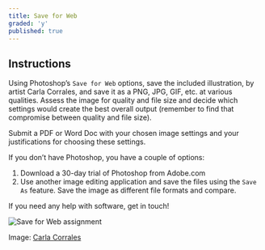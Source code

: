 ```yaml
---
title: Save for Web
graded: 'y'
published: true
---
```


## Instructions

Using Photoshop’s `Save for Web` options, save the included illustration, by artist Carla Corrales, and save it as a PNG, JPG, GIF, etc. at various qualities. Assess the image for quality and file size and decide which settings would create the best overall output (remember to find that compromise between quality and file size).

Submit a PDF or Word Doc with your chosen image settings and your justifications for choosing these settings.

If you don’t have Photoshop, you have a couple of options:

1. Download a 30-day trial of Photoshop from Adobe.com
2. Use another image editing application and save the files using the `Save As` feature. Save the image as different file formats and compare.

If you need any help with software, get in touch!

![Save for Web assignment]({{site.baseurl}}/activities/save-for-web-asgt.jpg)

Image: [Carla Corrales](https://dribbble.com/kaluci)
